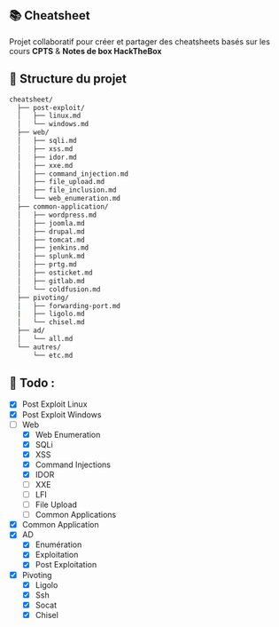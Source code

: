 ## 📚 Cheatsheet

Projet collaboratif pour créer et partager des cheatsheets basés sur les cours **CPTS** & **Notes de box HackTheBox**

## 📂 Structure du projet

```bash
cheatsheet/
  ├── post-exploit/
  │   ├── linux.md
  │   └── windows.md
  ├── web/
  │   ├── sqli.md
  │   ├── xss.md
  │   ├── idor.md
  │   ├── xxe.md
  │   ├── command_injection.md
  │   ├── file_upload.md
  │   ├── file_inclusion.md
  │   └── web_enumeration.md
  ├── common-application/
  │   ├── wordpress.md
  │   ├── joomla.md
  │   ├── drupal.md
  │   ├── tomcat.md
  │   ├── jenkins.md
  │   ├── splunk.md
  │   ├── prtg.md
  │   ├── osticket.md
  │   ├── gitlab.md
  │   └── coldfusion.md
  ├── pivoting/
  │   ├── forwarding-port.md
  |   ├── ligolo.md
  │   └── chisel.md
  ├── ad/
  │   └── all.md
  └── autres/
      └── etc.md
```

## 📝 Todo : 
- [x] Post Exploit Linux
- [x] Post Exploit Windows
- [ ] Web
  - [x] Web Enumeration
  - [x] SQLi
  - [x] XSS
  - [x] Command Injections
  - [x] IDOR
  - [ ] XXE
  - [ ] LFI
  - [ ] File Upload
  - [ ] Common Applications
- [x] Common Application
- [x] AD
  - [x] Enumération
  - [x] Exploitation
  - [x] Post Exploitation
- [x] Pivoting
  - [x] Ligolo
  - [x] Ssh
  - [x] Socat
  - [x] Chisel